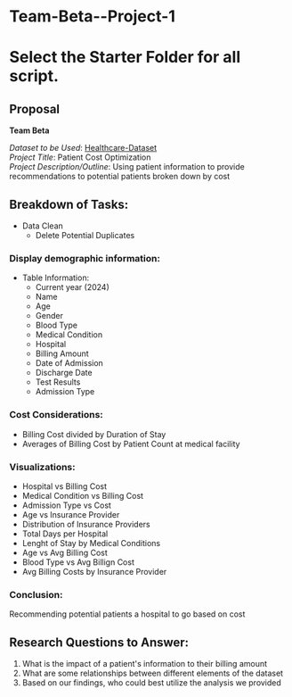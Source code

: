 # Team-Beta--Project-1

# Select the Starter Folder for all script. 

## Proposal  
**Team Beta**  

*Dataset to be Used*: [Healthcare-Dataset](https://www.kaggle.com/code/malaychand/healthcare-dataset/input)  
*Project Title*: Patient Cost Optimization  
*Project Description/Outline*: Using patient information to provide recommendations to potential patients broken down by cost  
  
## Breakdown of Tasks:  
* Data Clean
	* Delete Potential Duplicates

  
### Display demographic information:  
* Table Information: 
	* Current year (2024)
	* Name
	* Age
	* Gender
	* Blood Type
	* Medical Condition
	* Hospital
	* Billing Amount
	* Date of Admission
	* Discharge Date
	* Test Results
	* Admission Type

### Cost Considerations:
* Billing Cost  divided by Duration of Stay 
* Averages of Billing Cost by Patient Count at medical facility

### Visualizations:
* Hospital vs Billing Cost
* Medical Condition vs Billing Cost
* Admission Type vs Cost
* Age vs Insurance Provider
* Distribution of Insurance Providers
* Total Days per Hospital
* Lenght of Stay by Medical Conditions
* Age vs Avg Billing Cost
* Blood Type vs Avg Billign Cost
* Avg Billing Costs by Insurance Provider

### Conclusion:  
Recommending potential patients a hospital to go based on cost

## Research Questions to Answer:  
1. What is the impact of a patient's information to their billing amount
2. What are some relationships between different elements of the dataset
3. Based on our findings, who could best utilize the analysis we provided

